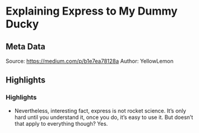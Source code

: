 # Explaining Express to My Dummy Ducky

## Meta Data

Source:  https://medium.com/p/b1e7ea78128a 
Author: YellowLemon

## Highlights

### Highlights

- Nevertheless, interesting fact, express is not rocket science. It’s only hard until you understand it, once you do, it’s easy to use it. But doesn’t that apply to everything though? Yes.
